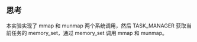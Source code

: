 ## 思考
本实验实现了  mmap 和 munmap 两个系统调用，然后 TASK_MANAGER 获取当前任务的 memory_set，通过 memory_set 调用 mmap 和 munmap。